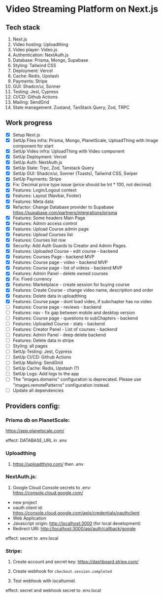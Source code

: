 # Video Streaming Platform on Next.js

## Tech stack

1. Next.js
2. Video hosting: Uploadthing
3. Video player: Video.js
4. Authentication: NextAuth.js
5. Database: Prisma, Mongo, Supabase
6. Styling: Tailwind CSS
7. Deployment: Vercel
8. Cache: Redis, Upstash
9. Payments: Stripe
10. GUI: Shadcn/ui, Sonner
11. Testing: Jest, Cypress
12. CI/CD: Github Actions
13. Mailing: SendGrid
14. State management: Zustand, TanStack Query, Zod, TRPC

## Work progress

- [x] Setup Next.js
- [x] SetUp Files infra: Prisma, Mongo, PlanetScale, UploadThing with Image component for start
- [x] SetUp Video infra: UploadThing with Video component
- [x] SetUp Deployment: Vercel
- [X] SetUp Auth: NextAuth.js
- [X] SetUp State: Trpc, Zod, Tanstack Query
- [X] SetUp GUI: Shadcn/ui, Sonner (Toasts), Tailwind CSS, Swiper
- [X] SetUp Payments: Stripe
- [X] Fix: Decimal price type issue (price should be Int * 100, not decimal)
- [X] Features: Login/Logout context
- [X] Features: Layout (Navbar, Footer)
- [X] Features: Meta data
- [X] Refactor: Change Database provider to Supabase https://supabase.com/partners/integrations/prisma
- [X] Features: Some headers Main Page
- [X] Features: Admin access control
- [X] Features: Upload Course admin page
- [X] Features: Upload Courses list
- [X] Features: Courses list row
- [X] Security: Add Auth Guards to Creator and Admin Pages.
- [X] Features: Uploaded Course - edit course - backend
- [X] Features: Courses Page - backend MVP
- [X] Features: Course page - video - backend MVP
- [X] Features: Course page - list of videos - backend MVP
- [X] Features: Admin Panel - delete owned courses
- [X] Fix: Fixed currency
- [X] Features: Marketplace - create session for buying course
- [X] Features: Create Course - change video name, description and order
- [X] Features: Delete data in uploadthing
- [X] Features: Course page - dont load video, if subchapter has no video
- [ ] Features: Course page - reviews - backend
- [ ] Features: nav - fix gap between mobile and desktop version
- [ ] Features: Course page - questions to subChapters - backend
- [ ] Features: Uploaded Course - stats - backend
- [ ] Features: Creator Panel - List of courses - backend
- [ ] Features: Admin Panel - deep delete backend
- [ ] Features: Delete data in stripe
- [ ] Styling: all pages
- [ ] SetUp Testing: Jest, Cypress
- [ ] SetUp CI/CD: Github Actions
- [ ] SetUp Mailing: SendGrid
- [ ] SetUp Cache: Redis, Upstash (?)
- [ ] SetUp Logs: Add logs to the app
- [ ] The "images.domains" configuration is deprecated. Please use "images.remotePatterns" configuration instead.
- [ ] Update all dependencies

## Providers config:

### Prisma db on PlanetScale:

<https://app.planetscale.com/>

effect: DATABASE_URL in .env

### Uploadthing

1. <https://uploadthing.com/>
   then .env

### NextAuth.js:

1. Google Cloud Console secrets to .env:
   <https://console.cloud.google.com/>

- new project
- oauth client id:
  <https://console.cloud.google.com/apis/credentials/oauthclient>
- Web Application
- Javascript origin: <http://localhost:3000> (for local development)
- Redirect URI: <http://localhost:3000/api/auth/callback/google>

effect: secret to .env.local

### Stripe:

1. Create account and secret key:
<https://dashboard.stripe.com/>

2. Create webhook for `checkout.session.completed`

3. Test webhook with localtunnel.

effect: secret and webhook secret to .env.local